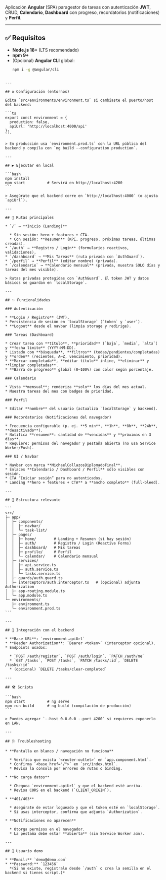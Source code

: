Aplicación **Angular** (SPA) paragestor de tareas con autenticación **JWT**, CRUD, **Calendario**, **Dashboard** con progreso, recordatorios (notificaciones) y **Perfil**.

---

## ✅ Requisitos

- **Node.js 18+** (LTS recomendado)
- **npm 9+**
- (Opcional) **Angular CLI** global:  
  ```bash
  npm i -g @angular/cli
````

---

## ⚙️ Configuración (entornos)

Edita `src/environments/environment.ts` si cambiaste el puerto/host del backend:

```ts
export const environment = {
  production: false,
  apiUrl: 'http://localhost:4000/api'
};
```

> En producción usa `environment.prod.ts` con la URL pública del backend y compila con `ng build --configuration production`.

---

## ▶️ Ejecutar en local

```bash
npm install
npm start          # Servirá en http://localhost:4200
```

> Asegúrate que el backend corre en `http://localhost:4000` (o ajusta `apiUrl`).

---

## 🧭 Rutas principales

* `/` → **Inicio (Landing)**

  * Sin sesión: hero + features + CTA.
  * Con sesión: **Resumen** (KPI, progreso, próximas tareas, últimas creadas).
* `/auth` → **Registro / Login** (formularios reactivos, validaciones).
* `/dashboard` → **Mis Tareas** (ruta privada con `AuthGuard`).
* `/perfil` → **Perfil** (editar nombre) (privada).
* `/calendario` → **Calendario mensual** (privada, muestra SOLO días y tareas del mes visible).

> Rutas privadas protegidas con `AuthGuard`. El token JWT y datos básicos se guardan en `localStorage`.

---

## ✨ Funcionalidades

### Autenticación

* **Login / Registro** (JWT).
* Persistencia de sesión en `localStorage` (`token` y `user`).
* **Logout** desde el navbar (limpia storage y redirige).

### Tareas (Dashboard)

* Crear tarea con **título**, **prioridad** (`baja`, `media`, `alta`) y **fecha límite** (YYYY-MM-DD).
* Listado con **búsqueda**, **filtros** (todas/pendientes/completadas) y **orden** (recientes, A–Z, vencimiento, prioridad).
* **Marcar completada**, **editar título** inline, **eliminar** y **limpiar completadas**.
* **Barra de progreso** global (0–100%) con color según porcentaje.

### Calendario

* Vista **mensual**; renderiza **solo** los días del mes actual.
* Muestra tareas del mes con badges de prioridad.

### Perfil

* Editar **nombre** del usuario (actualiza `localStorage` y backend).

### Recordatorios (Notificaciones del navegador)

* Frecuencia configurable (p. ej. **5 min**, **1h**, **8h**, **24h**, **desactivado**).
* Notifica **resumen**: cantidad de **vencidas** y **próximas en 3 días**.
* Requiere: permisos del navegador y pestaña abierta (no usa Service Worker/Push).

### UI / Navbar

* Navbar con marca **MichaelCollazosDiplomadoFinal**.
* Enlaces **Calendario / Dashboard / Perfil** sólo visibles con sesión.
* CTA “Iniciar sesión” para no autenticados.
* Landing **hero + features + CTA** a **ancho completo** (full-bleed).

---

## 🧱 Estructura relevante

```
src/
├─ app/
│  ├─ components/
│  │  ├─ navbar/
│  │  └─ task-list/
│  ├─ pages/
│  │  ├─ home/        # Landing + Resumen (si hay sesión)
│  │  ├─ auth/        # Registro / Login (Reactive Forms)
│  │  ├─ dashboard/   # Mis tareas
│  │  ├─ profile/     # Perfil
│  │  └─ calendar/    # Calendario mensual
│  ├─ services/
│  │  ├─ api.service.ts
│  │  ├─ auth.service.ts
│  │  └─ tasks.service.ts
│  ├─ guards/auth.guard.ts
│  ├─ interceptors/auth.interceptor.ts   # (opcional) adjunta Authorization
│  ├─ app-routing.module.ts
│  └─ app.module.ts
└─ environments/
   ├─ environment.ts
   └─ environment.prod.ts
```

---

## 🔌 Integración con el backend

* **Base URL**: `environment.apiUrl`
* **Header Authorization**: `Bearer <token>` (interceptor opcional).
* Endpoints usados:

  * `POST /auth/register`, `POST /auth/login`, `PATCH /auth/me`
  * `GET /tasks`, `POST /tasks`, `PATCH /tasks/:id`, `DELETE /tasks/:id`
  * (opcional) `DELETE /tasks/clear-completed`

---

## 🛠️ Scripts

```bash
npm start          # ng serve
npm run build      # ng build (compilación de producción)
```

> Puedes agregar `--host 0.0.0.0 --port 4200` si requieres exponerlo en LAN.

---

## 🩺 Troubleshooting

* **Pantalla en blanco / navegación no funciona**

  * Verifica que exista `<router-outlet>` en `app.component.html`.
  * Confirma `<base href="/">` en `src/index.html`.
  * Revisa la consola por errores de rutas o binding.

* **No carga datos**

  * Chequea `environment.apiUrl` y que el backend esté arriba.
  * Revisa CORS en el backend (`CLIENT_ORIGIN`).

* **401/403**

  * Asegúrate de estar logueado y que el token esté en `localStorage`.
  * Si usas interceptor, confirma que adjunta `Authorization`.

* **Notificaciones no aparecen**

  * Otorga permisos en el navegador.
  * La pestaña debe estar **abierta** (sin Service Worker aún).

---

## 🧪 Usuario demo

* **Email:** `demo@demo.com`
* **Password:** `123456`
  *(Si no existe, regístralo desde `/auth` o crea la semilla en el backend si tienes script.)*
